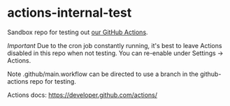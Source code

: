 # actions-internal-test

Sandbox repo for testing out [our GitHub Actions](https://github.com/espressif/github-actions/).

*Important* Due to the cron job constantly running, it's best to leave Actions disabled in this repo when not testing. You can re-enable under Settings -> Actions.

Note .github/main.workflow can be directed to use a branch in the github-actions repo for testing.

Actions docs: https://developer.github.com/actions/
